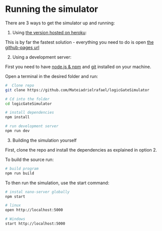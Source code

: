# Running the simulator

There are 3 ways to get the simulator up and running:

1. Using [the version hosted on heroku](https://logic-gate-simulator.herokuapp.com/):

This is by far the fastest solution - everything you need to do is open
[the github-pages url](https://logic-gate-simulator.herokuapp.com/)

2. Using a development server:

First you need to have [node.js & npm](https://nodejs.org/en/download/) and [git](https://git-scm.com/book/en/v2/Getting-Started-Installing-Git) installed on your machine.

Open a terminal in the desired folder and run:

```sh
#  Clone repo
git clone https://github.com/Mateiadrielrafael/logicGateSimulator

# Cd into the folder
cd logicGateSimulator

# install dependencies
npm install

# run development server
npm run dev
```

3. Building the simulation yourself

First, clone the repo and install the dependencies as explained in option 2.

To build the source run:

```sh
# build program
npm run build
```

To then run the simulation, use the start command:

```sh
# instal nano-server globally
npm start

# linux
open http://localhost:5000

# Windows
start http://localhost:5000
```
